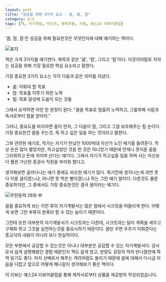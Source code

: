 ```yaml
---
layout: post
title: "성공을 위한 3가지 요소 - 꿈, 땀, 힘"
category: 도서
tags: [책, 자기계발, 박인규, 행복우물, 서평, 예스24 리뷰어클럽]
---
```


'꿈, 땀, 힘'은 성공을 위해 필요한것은 무엇인지에 대해 얘기하는 책이다.

![표지](https://lh3.googleusercontent.com/-a4aiqthVBJ4/WZ1FeO_wgNI/AAAAAAAAWZk/NZRy9dGJaz4RlHQBM0dkeZ2Mxc-qw-C8QCE0YBhgL/s480/dream-effort-power-book.jpg)

책은 크게 3가지를 얘기한다.
제목과 같은 '꿈', '땀', 그리고 '힘'이다.
이것이야말로 저자는 성공을 위해 가장 필요한 핵심 요소라고 말한다.

가장 중요한 3가지 요소는 각각 다음과 같은 의미를 지녔다.

- 꿈: 이뤄야 할 목표
- 땀: 목표를 이루기 위한 노력
- 힘: 목표 달성에 도움이 되는 것들

그래서 요약하면 이런 한 문장이 된다:
"꿈을 목표로 땀흘려 노력하고, 그를위해 사람과 독서로부터 힘을 얻어라."

그러니, 중요도를 따지자면 꿈이 먼저, 그 다음이 땀, 그리고 그걸 보조해주는 힘 순이다.
가장 중요한건 꿈을 꾸는것, 즉 하고 싶은 일을 하는 것이라고 말한다.

그와 관련된 얘기로, 작가는 자기가 만났던 1000억대 자산가 노인 얘기를 들려준다.
막상 돈은 많이 벌었지만, 하고싶었던 것을 한 것은 아니었기 때문에
언제나 못이룬 꿈을 그리워하고 돈에 치이며 산다는 얘기다.
그래서 자기가 하고싶을 일을 하며 사는 자신보다 훨씬 가난한 증권사 직원을 부러워 했다고.

생각해보면 굴러다니는 얘기 중에도 비슷한 얘기가 많다.
죽기전에 생각나는게 과연 못 다 이룬 꿈이겠느냐, 아니면 못 먹은 빵이겠느냐 하는 그런 얘기 말이다.
다른것도 물론 중요하지만, 그 중에서도 가장 중요한것은 결국 꿈이라는 얘기다.

![무한동력 28화 中](https://lh3.googleusercontent.com/-GtQnGu-t_4M/WZ1LQ5BLJ9I/AAAAAAAAWZ8/5iPYTYIJqygnXUIhcWJEm4u9Yd4-aQckACE0YBhgL/s480/PerpetualMotion_038-003%252C4%257E5.jpg)

꿈을 중요하게 보는 이런 류의 자기계발서는
많은 점에서 시크릿을 떠올리게 한다.
어떻게 보면 그런 부류의 원류라 할 수 있는 놈이기 때문이다.

그런데 또한 대부분의 자기계발서가 시크릿과는 다른데,
시크릿과는 달리 계획을 세우고 구체화 하고 그것을 실천하는것을 중요시하기 때문이다.
꿈만 꾸면 우주가 이뤄준다는 종교식의 내용이 아니라 보다 현실적이다.

모든 부분에서 공감할 수 있는것은 아니나 대부분은 공감할 수 있는 자기계발서다.
강사로서 쉽게 설명해왔던 경험 때문인지 책도 쉽게 썼고,
분량도 굉장히 적어 반나절만에 뚝딱 읽기도 좋다.
마치 선배로서 해주는 격려처럼도 들리기 때문에
꿈에 대해서 다시금 마음을 다잡고
앞으로 어떻게 해나갈지 생각해보기 좋은 책이다.



<div class="im im-info">
이 리뷰는 예스24 리뷰어클럽을 통해 제작사로부터 상품을 제공받아 작성되었습니다.
</div>

